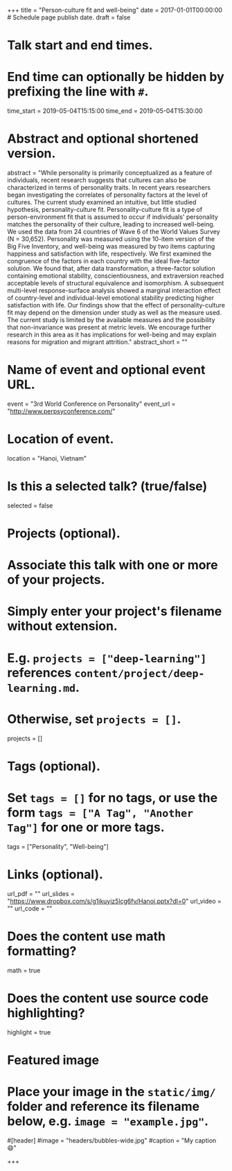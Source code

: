 +++
title = "Person-culture fit and well-being"
date = 2017-01-01T00:00:00  # Schedule page publish date.
draft = false

# Talk start and end times.
#   End time can optionally be hidden by prefixing the line with `#`.
time_start = 2019-05-04T15:15:00
time_end = 2019-05-04T15:30:00

# Abstract and optional shortened version.
abstract = "While personality is primarily conceptualized as a feature of individuals, recent research suggests that cultures can also be characterized in terms of personality traits. In recent years researchers began investigating the correlates of personality factors at the level of cultures. The current study examined an intuitive, but little studied hypothesis, personality-culture fit. Personality-culture fit is a type of person-environment fit that is assumed to occur if individuals' personality matches the personality of their culture, leading to increased well-being. We used the data from 24 countries of Wave 6 of the World Values Survey (N = 30,652). Personality was measured using the 10-item version of the Big Five Inventory, and well-being was measured by two items capturing happiness and satisfaction with life, respectively. We first examined the congruence of the factors in each country with the ideal five-factor solution. We found that, after data transformation, a three-factor solution containing emotional stability, conscientiousness, and extraversion reached acceptable levels of structural equivalence and isomorphism. A subsequent multi-level response-surface analysis showed a marginal interaction effect of country-level and individual-level emotional stability predicting higher satisfaction with life. Our findings show that the effect of personality-culture fit may depend on the dimension under study as well as the measure used. The current study is limited by the available measures and the possibility that non-invariance was present at metric levels. We encourage further research in this area as it has implications for well-being and may explain reasons for migration and migrant attrition."
abstract_short = ""

# Name of event and optional event URL.
event = "3rd World Conference on Personality"
event_url = "http://www.perpsyconference.com/"

# Location of event.
location = "Hanoi, Vietnam"

# Is this a selected talk? (true/false)
selected = false

# Projects (optional).
#   Associate this talk with one or more of your projects.
#   Simply enter your project's filename without extension.
#   E.g. `projects = ["deep-learning"]` references `content/project/deep-learning.md`.
#   Otherwise, set `projects = []`.
projects = []

# Tags (optional).
#   Set `tags = []` for no tags, or use the form `tags = ["A Tag", "Another Tag"]` for one or more tags.
tags = ["Personality", "Well-being"]

# Links (optional).
url_pdf = ""
url_slides = "https://www.dropbox.com/s/g1ikuyiz5lcg6fv/Hanoi.pptx?dl=0"
url_video = ""
url_code = ""

# Does the content use math formatting?
math = true

# Does the content use source code highlighting?
highlight = true

# Featured image
# Place your image in the `static/img/` folder and reference its filename below, e.g. `image = "example.jpg"`.
#[header]
#image = "headers/bubbles-wide.jpg"
#caption = "My caption :smile:"

+++

